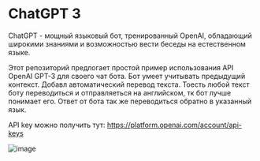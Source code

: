 # ChatGPT 3
ChatGPT - мощный языковый бот, тренированный OpenAI, обладающий широкими знаниями и возможностью вести беседы на естественном языке.

Этот репозиторий предлогает простой пример использования API OpenAI GPT-3 для своего чат бота. Бот умеет учитывать предыдущий контекст. Добавл автоматический перевод текста. Тоесть любой текст боту переводиться и отправляеться на английском, тк бот лучше понимает его. Ответ от бота так же переводиться обратно в указанный язык.

API key можно получить тут: https://platform.openai.com/account/api-keys

![image](https://user-images.githubusercontent.com/47985576/217905474-8098d5a5-03f8-4f5c-8fee-427abba3964f.png)
